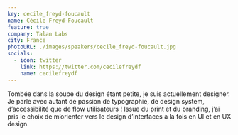```yaml
---
key: cecile_freyd-foucault
name: Cécile Freyd-Foucault
feature: true
company: Talan Labs
city: France
photoURL: ./images/speakers/cecile_freyd-foucault.jpg
socials:
  - icon: twitter
    link: https://twitter.com/cecilefreydf
    name: cecilefreydf
---
```


Tombée dans la soupe du design étant petite, je suis actuellement designer. Je parle avec autant de passion de typographie, de design system, d’accessibilité que de flow utilisateurs ! Issue du print et du branding, j’ai pris le choix de m’orienter vers le design d’interfaces à la fois en UI et en UX design.

